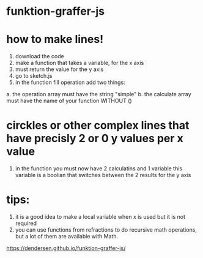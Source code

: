 # funktion-graffer-js

# how to make lines!
1. download the code
2. make a function that takes a variable, for the x axis
3.  must return the value for the y axis
4. go to sketch.js
5. in the function fill operation add two things:
  
a. the operation array must have the string "simple"
b. the calculate array must have the name of your function WITHOUT ()
  
# circkles or other complex lines that have precisly 2 or 0 y values per x value
1. in the function you must now have 2 calculatins and 1 variable
this variable is a boolian that switches between the 2 results for the y axis 
  
# tips:
1. it is a good idea to make a local variable when x is used but it is not required
2. you can use functions from refractions to do recursive math operations, but a lot of them are available with Math.
 
https://dendersen.github.io/funktion-graffer-js/


